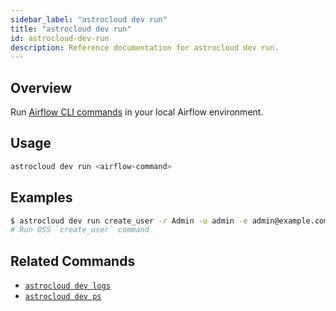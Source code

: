 ```yaml
---
sidebar_label: "astrocloud dev run"
title: "astrocloud dev run"
id: astrocloud-dev-run
description: Reference documentation for astrocloud dev run.
---
```


## Overview

Run [Airflow CLI commands](https://airflow.apache.org/docs/apache-airflow/stable/cli-and-env-variables-ref.html) in your local Airflow environment.

## Usage

```sh
astrocloud dev run <airflow-command>
```

## Examples

```sh
$ astrocloud dev run create_user -r Admin -u admin -e admin@example.com -f admin -l user -p admin
# Run OSS `create_user` command
```

## Related Commands

- [`astrocloud dev logs`](cli-reference/astrocloud-dev-logs.md)
- [`astrocloud dev ps`](cli-reference/astrocloud-dev-ps.md)
